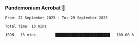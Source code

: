 ### Pandemonium Acrobat 🤸

<!--START_SECTION:waka-->

```all_time
From: 22 September 2025 - To: 29 September 2025

Total Time: 13 mins

JSON   13 mins         █████████████████████████   100.00 %
```

<!--END_SECTION:waka-->
